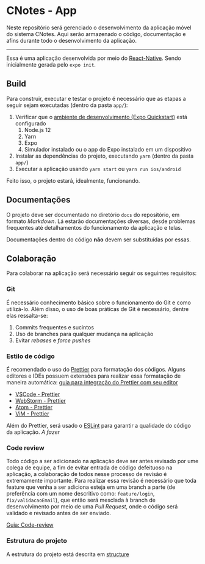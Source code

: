 <!-- Logo aqui -->

# CNotes - App

Neste repositório será gerenciado o desenvolvimento da aplicação móvel do sistema CNotes. Aqui serão armazenado o código, documentação e afins durante todo o desenvolvimento da aplicação.

---

Essa é uma aplicação desenvolvida por meio do [React-Native](https://reactnative.dev). Sendo inicialmente gerada pelo `expo init`.

## Build

Para construir, executar e testar o projeto é necessário que as etapas a seguir sejam executadas (dentro da pasta `app/`):

1. Verificar que o [ambiente de desenvolvimento (Expo Quickstart)](https://reactnative.dev/docs/environment-setup) está configurado
   1. Node.js 12
   2. Yarn
   3. Expo
   4. Simulador instalado ou o app do Expo instalado em um dispositivo
2. Instalar as dependências do projeto, executando `yarn` (dentro da pasta `app/`)
3. Executar a aplicação usando `yarn start` ou `yarn run ios/android`

Feito isso, o projeto estará, idealmente, funcionando.

## Documentações

O projeto deve ser documentado no diretório `docs` do repositório, em formato _Markdown_. Lá estarão documentações diversas, desde problemas frequentes até detalhamentos do funcionamento da aplicação e telas.

Documentações dentro do código **não** devem ser substituídas por essas.

## Colaboração

Para colaborar na aplicação será necessário seguir os seguintes requisitos:

### Git

É necessário conhecimento básico sobre o funcionamento do Git e como utilizá-lo. Além disso, o uso de boas práticas de Git é necessário, dentre elas ressalta-se:

1. Commits frequentes e sucintos
2. Uso de branches para qualquer mudança na aplicação
3. Evitar _rebases_ e _force pushes_

### Estilo de código

É recomendado o uso do [Prettier](https://prettier.io) para formatação dos códigos. Alguns editores e IDEs possuem extensões para realizar essa formatação de maneira automática: [guia para integração do Prettier com seu editor](https://prettier.io/docs/en/editors.html)

- [VSCode - Prettier](https://marketplace.visualstudio.com/items?itemName=esbenp.prettier-vscode)
- [WebStorm - Prettier](https://plugins.jetbrains.com/plugin/10456-prettier)
- [Atom - Prettier](https://github.com/prettier/prettier-atom)
- [ViM - Prettier](https://prettier.io/docs/en/vim.html)

Além do Prettier, será usado o [ESLint](https://eslint.org) para garantir a qualidade do código da aplicação. _A fazer_

### Code review

Todo código a ser adicionado na aplicação deve ser antes revisado por ume colega de equipe, a fim de evitar entrada de código defeituoso na aplicação, a colaboração de todos nesse processo de revisão é extremamente importante. Para realizar essa revisão é necessário que toda feature que venha a ser adiciona esteja em uma branch a parte (de preferência com um nome descritivo como: `feature/login`, `fix/validacaoEmail`), que então será mesclada à branch de desenvolvimento por meio de uma _Pull Request_, onde o código será validado e revisado antes de ser enviado.

[Guia: Code-review](https://lontras-e-preguicas.github.io/guides/code-review/)

### Estrutura do projeto

A estrutura do projeto está descrita em [structure](docs/structure.md)
